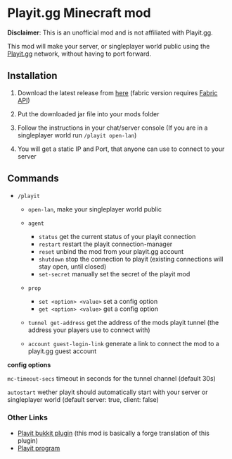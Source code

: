 # Playit.gg Minecraft mod

**Disclaimer**: This is an unofficial mod and is not affiliated with Playit.gg.

This mod will make your server, or singleplayer world public using the [Playit.gg](https://playit.gg) network, without having to port forward.

## Installation

1. Download the latest release from [here](https://github.com/maxomatic458/playit-forge/releases/latest)
   (fabric version requires [Fabric API](https://www.curseforge.com/minecraft/mc-mods/fabric-api))
2. Put the downloaded jar file into your mods folder

3. Follow the instructions in your chat/server console
   (If you are in a singleplayer world run ``/playit open-lan``)

5. You will get a static IP and Port, that anyone can use to connect to your server

## Commands
- ``/playit``
  - ``open-lan``, make your singleplayer world public
  - ``agent``
    - ``status`` get the current status of your playit connection
    - ``restart`` restart the playit connection-manager
    - ``reset`` unbind the mod from your playit.gg account
    - ``shutdown`` stop the connection to playit (existing connections will stay open, until closed)
    - ``set-secret`` manually set the secret of the playit mod

  - ``prop``
    - ``set <option> <value>`` set a config option
    - ``get <option> <value>`` get a config option
  - ``tunnel get-address`` get the address of the mods playit tunnel (the address your players use to connect with)
  - ``account guest-login-link`` generate a link to connect the mod to a playit.gg guest account

**config options**

``mc-timeout-secs`` timeout in seconds for the tunnel channel (default 30s)

``autostart`` wether playit should automatically start with your server or singleplayer world (default server: true, client: false)

### Other Links
* [Playit bukkit plugin](https://www.spigotmc.org/resources/playit-gg.105566/) (this mod is basically a forge translation of this plugin)
* [Playit program](https://github.com/playit-cloud/playit-agent)
